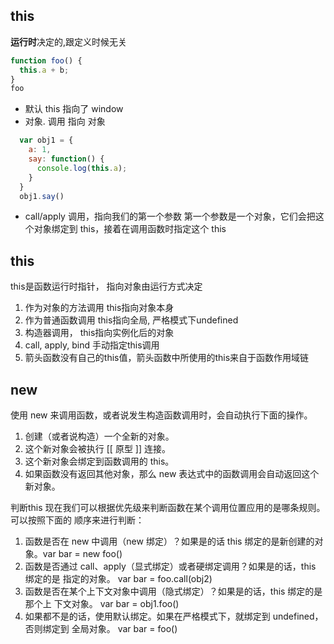 ## this
**运行时**决定的,跟定义时候无关
```js
function foo() {
  this.a + b;
}
foo
```
- 默认 this 指向了 window
- 对象. 调用 指向 对象
```js
  var obj1 = {
    a: 1,
    say: function() {
      console.log(this.a);
    }
  }
  obj1.say()
  ```
- call/apply 调用，指向我们的第一个参数
  第一个参数是一个对象，它们会把这个对象绑定到 this，接着在调用函数时指定这个 this

## this
this是函数运行时指针， 指向对象由运行方式决定
1. 作为对象的方法调用 this指向对象本身
2. 作为普通函数调用 this指向全局, 严格模式下undefined
3. 构造器调用， this指向实例化后的对象
4. call, apply, bind 手动指定this调用
5. 箭头函数没有自己的this值，箭头函数中所使用的this来自于函数作用域链

## new
使用 new 来调用函数，或者说发生构造函数调用时，会自动执行下面的操作。
1. 创建（或者说构造）一个全新的对象。 
2. 这个新对象会被执行 [[ 原型 ]] 连接。 
3. 这个新对象会绑定到函数调用的 this。 
4. 如果函数没有返回其他对象，那么 new 表达式中的函数调用会自动返回这个新对象。

判断this
现在我们可以根据优先级来判断函数在某个调用位置应用的是哪条规则。可以按照下面的 顺序来进行判断：
1. 函数是否在 new 中调用（new 绑定）？如果是的话 this 绑定的是新创建的对象。var bar = new foo()
2. 函数是否通过 call、apply（显式绑定）或者硬绑定调用？如果是的话，this 绑定的是 指定的对象。 var bar = foo.call(obj2)
3. 函数是否在某个上下文对象中调用（隐式绑定）？如果是的话，this 绑定的是那个上 下文对象。 var bar = obj1.foo()
4. 如果都不是的话，使用默认绑定。如果在严格模式下，就绑定到 undefined，否则绑定到 全局对象。 var bar = foo()

